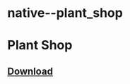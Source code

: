 # native--plant_shop
<h1>Plant Shop</h1>
<h2><a href="https://raw.githubusercontent.com/ikajolroy/native--plant_shop/master/app-release.apk">Download</a></h2>
